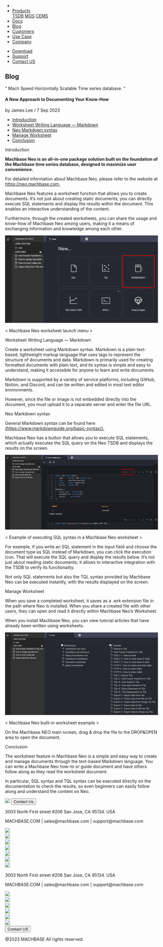 ---
---

<head>
  <meta charset="UTF-8" />
  <meta name="viewport" content="width=device-width, initial-scale=1.0" />
  <link rel="stylesheet" type="text/css" href="../../css/common.css" />
  <link rel="stylesheet" type="text/css" href="../../css/style.css" />
</head>
<nav>
  <div class="homepage-menu-wrap">
    <div class="menu-left">
      <ul class="menu-left-ul">
        <li class="menu-logo">
          <a href="/home"><img src="../../img/machbase_logo_b.png" alt="" /></a>
        </li>
        <li class="menu-a products-menu-wrap" id="productsMenuWrap">
          <div>
            <a
              class="menu_active_border"
              id="menuActiveBorder"
              href="/home/tsdb"
              >Products</a
            >
            <div class="dropdown" id="dropdown">
              <a class="dropdown-link" href="/home/tsdb">TSDB</a>
              <a class="dropdown-link" href="/home/mos">MOS</a>
              <a
                class="dropdown-link"
                href="https://www.cems.ai/"
                target="_blank"
                >CEMS</a
              >
            </div>
          </div>
        </li>
        <li class="menu-a"><a href="/">Docs</a></li>
        <li class="menu-a"><a href="/home/blog">Blog</a></li>
        <li class="menu-a"><a href="/home/customers">Customers</a></li>
        <li class="menu-a"><a href="/home/usecase">Use Case</a></li>
        <li class="menu-a"><a href="/home/company">Company</a></li>
      </ul>
    </div>
    <div class="menu-right">
      <ul class="menu-right-ul">
        <li class="menu-a"><a href="/home/download">Download</a></li>
        <li class="menu-a"><a href="https://support.machbase.com/hc/en-us">Support</a></li>
        <li class="menu-a"><a href="/home/contactus">Contact US</a></li>
      </ul>
    </div>
  </div>
</nav>
    <section class="pricing_section0 section0">
        <div>
            <h1 class="sub_page_title">Blog</h1>
            <p class="sub_page_titletext">“ Mach Speed Horizontally Scalable Time series database. ”</p>
        </div>
    </section>
    <section>
        <div class="tech-inner">
            <h4 class="blog-title">A New Approach to Documenting Your Know-How</h4>
            <div class="blog-date">
                <div>
                    <span>by James Lee / 7 Sep 2023</span>
                </div>
            </div>
            <ul class="tech-list-ul">
            <a href="#anchor1">
                <li class="tech-list-li" id="tech-list-li">Introduction</li></a>
                <a href="#anchor2">
                <li class="tech-list-li" id="tech-list-li">Worksheet Writing Language — Markdown</li>
                </a>
                <a href="#anchor3">
                <li class="tech-list-li" id="tech-list-li">Neo Markdown syntax</li>
                </a>
                <a href="#anchor4">
                <li class="tech-list-li" id="tech-list-li">Manage Worksheet</li>
                </a>
                <a href="#anchor5">
                <li class="tech-list-li" id="tech-list-li">Conclusion</li>
                </a>
            </ul>
            <div class="tech-contents">
                <div>
                    <p class="tech-title" id="anchor1">Introduction</p>
                    <p class="tech-contents-text">
                        <b>Machbase Neo is an all-in-one package solution built on the foundation of the Machbase time series database, designed to maximize user convenience.</b>
                    </p>
                    <p class="tech-contents-text">
                        For detailed information about Machbase Neo, please refer to the website at <a class="tech-contents-link" href="https://neo.machbase.com.">https://neo.machbase.com.</a>
                    </p>
                    <p class="tech-contents-text">
                        Machbase Neo features a worksheet function that allows you to create documents. It’s not just about creating static documents; you can directly execute SQL statements and
                        display the results within the document. This enables an interactive understanding of the content.
                    </p>
                    <p class="tech-contents-text">
                        Furthermore, through the created worksheets, you can share the usage and know-how of Machbase Neo among users, making it a means of exchanging information and knowledge among
                        each other.
                    </p>
                    <div class="tech-img-wrap">
                        <img class="tech-img" src="../img/neo-worksheet-1.png" alt="" />
                    </div>
                    <p class="tech-contents-link-text">&lt; Machbase Neo worksheet launch menu ></p>
                    <p class="tech-title" id="anchor2">Worksheet Writing Language — Markdown</p>
                    <p class="tech-contents-text">
                        Create a worksheet using Markdown syntax. Markdown is a plain text-based, lightweight markup language that uses tags to represent the structure of documents and data. Markdown
                        is primarily used for creating formatted documents with plain text, and its syntax is simple and easy to understand, making it accessible for anyone to learn and write
                        documents.
                    </p>
                    <p class="tech-contents-text">
                        Markdown is supported by a variety of service platforms, including GitHub, Notion, and Discord, and can be written and edited in most text editor environments.
                    </p>
                    <p class="tech-contents-text">However, since the file or image is not embedded directly into the document, you must upload it to a separate server and enter the file URL.</p>
                    <p class="tech-title" id="anchor3">Neo Markdown syntax</p>
                    <p class="tech-contents-text">
                        General Markdown syntax can be found here <a class="tech-contents-link" href="https://neo.machbase.com.">(https://www.markdownguide.org/basic-syntax/).</a>
                    </p>
                    <p class="tech-contents-text">
                        Machbase Neo has a button that allows you to execute SQL statements, which actually executes the SQL query on the Neo TSDB and displays the results on the screen.
                    </p>
                    <div class="tech-img-wrap">
                        <img class="tech-img" src="../img/neo-worksheet-2.png" alt="" />
                    </div>
                    <p class="tech-contents-link-text">&lt; Example of executing SQL syntax in a Machbase Neo worksheet ></p>
                    <p class="tech-contents-text">
                        For example, if you write an SQL statement in the input field and choose the document type as SQL instead of Markdown, you can click the execution icon. That will execute the
                        SQL query and display the results below. It’s not just about reading static documents; it allows to interactive integration with the TSDB to verify its functionality.
                    </p>
                    <p class="tech-contents-text">Not only SQL statements but also the TQL syntax provided by Machbase Neo can be executed instantly, with the results displayed on the screen.</p>
                    <p class="tech-title" id="anchor4">Manage Worksheet</p>
                    <p class="tech-contents-text">
                        When you save a completed worksheet, it saves as a .wrk extension file in the path where Neo is installed. When you share a created file with other users, they can open and
                        read it directly within Machbase Neo’s Worksheet.
                    </p>
                    <p class="tech-contents-text">When you install Machbase Neo, you can view tutorial articles that have already been written using worksheets.</p>
                    <div class="tech-img-wrap">
                        <img class="tech-img" src="../img/neo-worksheet-3.png" alt="" />
                    </div>
                    <p class="tech-contents-link-text">&lt; Machbase Neo built-in worksheet example ></p>
                    <p class="tech-contents-text">On the Machbase NEO main screen, drag & drop the file to the DROP&OPEN area to open the document.</p>
                    <p class="tech-title" id="anchor5">Conclusion</p>
                    <p class="tech-contents-text">
                        The worksheet feature in Machbase Neo is a simple and easy way to create and manage documents through the text-based Markdown language. You can write a Machbase Neo how-to or
                        guide document and have others follow along as they read the worksheet document.
                    </p>
                    <p class="tech-contents-text">
                        In particular, SQL syntax and TQL syntax can be executed directly on the documentation to check the results, so even beginners can easily follow along and understand the
                        content on Neo.
                    </p>
                </div>
            </div>
        </div>
    </section>

<footer>
  <div class="footer_inner">
    <div class="footer-logo">
      <img class="footer-logo-img" src="../../img/machbase_logo_w.png" />
      <a href="/home/contactus">
      <button class="contactus">
        Contact Us
      </button>
      </a>
    </div>
    <div>
      <p class="footertext">
        3003 North First street #206 San Jose, CA 95134. USA
      </p>
    </div>
    <div class="footer_box">
      <div class="footer_text">
        <p>MACHBASE.COM | sales@machbase.com | support@machbase.com</p>
        <p class="footer_margin_top"></p>
      </div>
      <div class="sns">
        <div>
          <a href="https://twitter.com/machbase" target="_blank"
            ><img class="sns-img" src="../../img/twitter.png"
          /></a>
        </div>
        <div>
          <a href="https://github.com/machbase" target="_blank"
            ><img class="sns-img" src="../../img/github.png"
          /></a>
        </div>
        <div>
          <a href="https://www.linkedin.com/company/machbase" target="_blank"
            ><img src="../../img/linkedin.png"
          /></a>
        </div>
        <div>
          <a href="https://www.facebook.com/MACHBASE/" target="_blank"
            ><img class="sns-img" src="../../img/facebook.png"
          /></a>
        </div>
        <div>
          <a href="https://www.slideshare.net/machbase" target="_blank"
            ><img class="sns-img" src="../../img/slideshare.png"
          /></a>
        </div>
        <div>
          <a href="https://medium.com/machbase" target="_blank"
            ><img class="sns-img" src="../../img/medium.png"
          /></a>
        </div>
      </div>
    </div>
  </div>
  <div class="footer_tablet_inner">
    <div class="logo">
      <img class="footer-logo-img" src="../../img/machbase_logo_w.png" />
    </div>
    <div>
      <p class="footertext">
        3003 North First street #206 San Jose, CA 95134. USA
      </p>
    </div>
    <div class="footer_box">
      <div class="footer_text">
        <p>MACHBASE.COM | sales@machbase.com | support@machbase.com</p>
      </div>
      <div class="sns">
        <div>
          <a href="https://twitter.com/machbase" target="_blank"
            ><img class="sns-img" src="../../img/twitter.png"
          /></a>
        </div>
        <div>
          <a href="https://github.com/machbase" target="_blank"
            ><img class="sns-img" src="../../img/github.png"
          /></a>
        </div>
        <div>
          <a href="https://www.linkedin.com/company/machbase" target="_blank"
            ><img src="../../img/linkedin.png"
          /></a>
        </div>
        <div>
          <a href="https://www.facebook.com/MACHBASE/" target="_blank"
            ><img class="sns-img" src="../../img/facebook.png"
          /></a>
        </div>
        <div>
          <a href="https://www.slideshare.net/machbase" target="_blank"
            ><img class="sns-img" src="../../img/slideshare.png"
          /></a>
        </div>
        <div>
          <a href="https://medium.com/machbase" target="_blank"
            ><img class="sns-img" src="../../img/medium.png"
          /></a>
        </div>
      </div>
      <a href="/home/contactus">
      <button class="contactus">
        Contact US
      </button>
      </a>
    </div>
  </div>
  <div class="machbase_right">
    <p>@2023 MACHBASE All rights reserved.</p>
  </div>
</footer>
